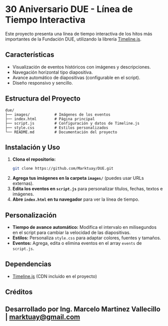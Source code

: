 # 30 Aniversario DUE - Línea de Tiempo Interactiva

Este proyecto presenta una línea de tiempo interactiva de los hitos más importantes de la Fundación DUE, utilizando la librería [Timeline.js](https://timeline.knightlab.com/).

## Características

- Visualización de eventos históricos con imágenes y descripciones.
- Navegación horizontal tipo diapositiva.
- Avance automático de diapositivas (configurable en el script).
- Diseño responsivo y sencillo.

## Estructura del Proyecto

```
due/
├── images/           # Imágenes de los eventos
├── index.html        # Página principal
├── script.js         # Configuración y datos de Timeline.js
├── style.css         # Estilos personalizados
└── README.md         # Documentación del proyecto
```

## Instalación y Uso

1. **Clona el repositorio:**
   ```bash
   git clone https://github.com/Marktuay/DUE.git
   ```
2. **Agrega tus imágenes en la carpeta `images/`** (puedes usar URLs externas).
3. **Edita los eventos en `script.js`** para personalizar títulos, fechas, textos e imágenes.
4. **Abre `index.html` en tu navegador** para ver la línea de tiempo.

## Personalización

- **Tiempo de avance automático:** Modifica el intervalo en milisegundos en el script para cambiar la velocidad de las diapositivas.
- **Estilos:** Personaliza `style.css` para adaptar colores, fuentes y tamaños.
- **Eventos:** Agrega, edita o elimina eventos en el array `events` de `script.js`.

## Dependencias

- [Timeline.js](https://timeline.knightlab.com/) (CDN incluido en el proyecto)

## Créditos

Desarrollado por Ing. Marcelo Martinez Vallecillo | marktuay@gmail.com
---